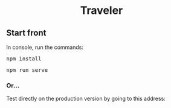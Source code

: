 <h1 align="center">Traveler</h1>

<h2>Start front</h2>

<p>
  In console, run the commands:
  <pre>npm install</pre>
  <pre>npm run serve</pre>
</p>

<h3>Or...</h3>

<p>Test directly on the production version by going to this address: <a href="https://traveler.jeremylecler.fr/" target="_blank"></a></p>